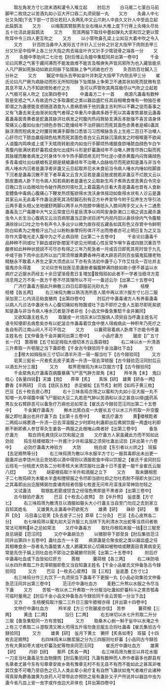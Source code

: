 <!-- { "loadSidebar": true } -->
　　取左角发方寸匕烧末酒和灌令入喉立起
　　肘后方
　　白马尾二七茎白马前脚甲二枚烧之以苦酒丸如小豆大开口吞二丸须臾服一丸
　　又方
　　灸鼻人中七壮又灸隂下去下部一寸百壮若妇人灸两乳中又云爪刺人中良久又针人中至齿立起此扁鹊法
　　又方
　　以绳围其臂脘男左女右绳从大椎上度下行脊上灸绳头尽处五十壮活此是扁鹊法
　　又方
　　熨其两脇下取炷中墨如弹丸大浆和饮之更以管吹耳中令三四人更互吹之
　　又方
　　以小管吹鼻孔梁上尘如豆大着中吹之令入
　　又方
　　针百防当鼻中入发际五寸许针入三分补之针足大指甲下肉侧去甲三分又针足中指甲上各三分大指之肉去端韭叶许又针手少隂锐骨之端各一分
　　又方
　　灸膻中季肋间二七壮也【肘后惟云灸膻中集騐同并出第一卷中】
　　千金论曰风寒之气客于藏间滞而不能发故瘖不能言及喉痹失声皆风邪所为也入藏皆能杀人凡尸厥如死脉动如故此阳脉下坠隂脉上争气闭故也疗方
　　灸百防百壮鍼入三分补之
　　又方
　　鍼足中指头去甲如韭叶并刺足大指甲下内侧去甲三分
　　崔氏论曰凡尸厥为病脉动而形无所知阳脉下坠隂脉上争荣卫不通其状如死而犹微有息其息不常人乃不知欲殡殓者疗之方
　　急可以芦管吹其两耳极尽以气吹之立起若人气极可易人吹之【出第四卷中】
　　中蛊毒方二十一首
　　病源凡蛊毒有数种皆是变惑之气人有故造作之多取蛊蛇之类以器皿盛贮任其自相噉食唯有一物独在者即谓之为蛊便能变惑随逐酒食为人患祸患祸于他则蛊主吉利所以不覉之徒而畜事之又有飞蛊去来无由渐状如鬼气者得之卒重凡中蛊病多趋于死以其毒害势甚故云蛊毒着蛊毒面青黄者是蛇蛊其脉洪壮病发之时腹内热闷胷胁支满舌本胀强不喜言语身体常痛又心腹如似虫行顔色赤唇口亁燥经年不治肝膈烂而死其面色赤黄者是蝪蛊其脉浮滑而短病发之时腰背微满手脚唇口悉皆习习而喉脉急舌上生疮二百日不治噉人心肝尽烂下脓血羸瘦顔色枯黒而死其面色青白又云其脉沉濡病发之时咽喉塞不欲闻人语腹内鸣唤或上或下天隂雨转剧皮内如虫行手脚烦热嗜醋食欬唾脓血顔色乍白乍青腹内胀满状若虾蟇若成虫吐出成科斗形是虾蟇蛊经年不治噉人脾胃尽唇口裂而死其脉缓而散者病发之时身体乍冷乍热手脚烦疼无时节吐逆小便赤黄腹内闷胷痛顔色多青毒或吐出似蜣蜋有足翅是蜣蜋蛊经年不治噉人血脉枯尽而死欲知是蛊与非当令病人唾水内沉者是蛊浮者非蛊又云旦起取井花水未食前当令病人唾水内唾如柱脚直下沉者是蛊毒沉散不至下者草毒又云含大豆若是蛊豆胀皮脱若非蛊豆不烂脱又云以鹄皮置病人卧下勿令病人知若病剧者是蛊也又云取新生鸡子煮熟去皮恶黄白令完全日晚口含以齿微啮勿令破作两炊时夜吐瓦上着霜露内旦看大青是蛊毒也昔有人食新变鳢鱼中毒病心腹痛心下鞕发热烦寃欲得水洗沃身体摇动如鱼得水状有人诊云是蛊其家云从无此毒不作蛊治遂死其汤熨鍼石别有正方补养宣导今附于后养生方导引法云两手着头相乂坐地缓舒两脚以两手从外抱膝中痛低头入膝间两手交乂头十二通愈蛊毒及三尸毒腰中大气又云常度日月星辰清净以鸡鸣安身卧潄口三咽之调五藏杀蛊虫令人长生治心腹病又云治百病邪蛊当正卧闭目闭气内视丹田以鼻徐徐内气令腹极满徐徐以口吐之勿令有声令入多出少以微为故存视五藏各如其形色又存胃中令鲜明防白如素为之倦极汗出乃止以粉粉身摩捋形体汗不出而倦者亦可止明日复为之又当存作大雷电光走入腹中为之不止病自除【出第二十五卷中】
　　千金论曰蛊毒千品种种不同或吐下鲜血或好卧闇室不欲见光明或心性反常乍嗔乍喜或四肢沉重百节酸疼如此种种状貌説不可尽亦有得之三年乃死急者一月或百日即死其死时皆于九孔中或于胁下肉中出去所以出门常须带雄黄麝香神丹诸大辟恶药则百虫猫鬼狐狸老物精魅永不敢着人养生之家大须虑此以下亦有灸法初中蛊于心下作艾炷灸一百壮并主猫鬼亦灸得差
　　又论曰世有拙医见患蛊胀者徧腹肿满四肢如故小便不甚澁以水病疗之近服水药经五十余日望渐痊愈日复増加致殂殒如此者不一学者当细寻方意消息用之万不失一医方千卷不尽其理所以不可一一备述云尔【出第二十五卷中】
　　广济疗蛊毒方服此升麻散三四日后即服前光砂丸方
　　升麻　　　桔梗　　　栝楼【各五两】
　　右三味捣为散以熟汤洗所患人隂中再以浓汁服方寸匕日二服渐加至二匕内消忌粘食猪肉【出第四卷中】
　　肘后疗中蛊毒诸方人有养畜蛊毒以病人凡诊法中蛊状令人心腹切痛如有物齧或吐下血不即疗之食人五脏尽即死矣欲知是蛊与非当令病人唾水沉者是浮者非也【小品文仲备急集騐千金并翼同】
　　又欲知蛊主姓名方
　　取皷皮一片烧灰末以饮服病人须臾自当呼蛊主姓名可语令知便即去病愈矣亦有以蛇涎合作蛊毒着饮食中使人得瘕病此一种积年乃死疗之各自有药江南山间人不可不信之
　　又方
　　以蘘荷宻着病人卧席下亦能令呼蛊主姓名也【文仲备急千金并翼同出第三卷中】
　　小品疗蛊方
　　皷皮【广五寸长一尺】　蔷薇根【五寸如足拇指大细切本方云莨菪根】
　　右二味以水一升清酒三升煮取一升顿服之当下蛊即愈【千金古今録验同千金治蛊吐下血】
　　又方
　　土根大如拇指长三寸切以酒半升渍一宿一服当吐下【古今録验同】
　　又方
　　皂荚三挺长一尺者炙去皮子美酒一升渍一宿去滓顿服【古今録验范汪同肘后云以酒五升分三服】
　　又方
　　取荠苨根捣为末以饮服方寸【古今録验同】
　　千金犀角丸疗蛊毒百病腹暴痛飞尸恶气肿方犀角【末】　　羚羊角【末】　鬼臼　　桂心【各量四钱】天雄【炮】　　莽草【炙】　　真珠【研】　雄黄【研各一两】麝香【半两研】　贝齿【烧灰五枚】　赤足蜈蚣【五节炙】射罔【如鸡子黄三枚】　巴豆【五十枚去皮心熬】
　　右十三味各捣合筛之以蜜和为丸如小豆大服一丸不知増一丸卒得腹中痛飞尸服如大豆二丸若恶气肿以苦酒和以涂之甚良以绛盛药系男左女右臂辟恶可以备急疗万病也忌如常法【崔氏古今録验范汪同出第二十五卷中】
　　千金翼疗蛊毒方
　　槲木北隂白皮一大握长五寸以水三升煎取一升空腹服之即吐蛊出也并疗蛊下血【出第十五卷中】
　　崔氏疗蛊方
　　黄楼根亁者二两捣以绵褁酒一升渍一日去滓温服之少时即吐利蛊即出后煮粥饮服一两盏吐利即断不断即煮人参甘草灸生姜各一两服之此根唯山南者好【出第三卷中】
　　备急疗蛊方
　　取白鸽毛粪烧灰以饮和服之良
　　又疗蛊方人家虽藏此方而不知如此効验
　　捣生栝楼根取汁一升酱汁少许和温服之须臾吐蛊出试验【并出第十六卷中】
　　必効疗蛊毒大神验方
　　大防　　　桃白皮【东引者以火烘之】　班猫【去足翅熬等分】
　　右三味捣筛为散以冷水服半方寸匕一服其毒即出未出更一服蛊并出李饶州法云竒効若以酒中得则以酒服若食中得以饮服之【崔氏千金同肘后云班毛一分桃皮大防各二分和枣核大米清饮服吐出蛊十日不差更一服千金崔氏云服八捻】
　　又方
　　胡荽根捣取汁半升和酒服之立下
　　又方
　　取未鑚相思子二七枚捣碎为末暖水半盏和搅顿服之令尽即当欲吐抑之勿吐若耐不得即大张口吐之其毒即出出讫服稀粥勿食诸肉轻者但服七枚差无问年月深浅非常神効勿轻之
　　又试蛊法
　　取银匙若筯或钗含之经宿色黒即是不黒者非【出第三卷中】
　　古今録验疗蛊方
　　巴豆【十枚去心皮熬】　防【半升熬】　釡底墨【方寸匕】
　　右三味捣筛为散清旦以酒服如簮头大小行蛊主当自至门勿应之去到家立自知其姓名
　　又雄黄丸主蛊毒中药欲死方
　　雄黄【研】　　硃砂【研】　　藜芦【灸】　马目毒公皂荚【灸去皮子二分】莽草【二分灸】　巴豆【去心皮熬各二分】
　　右七味捣筛以蜜丸如大豆许服三丸当转下先利清水次出蛇等当烦闷者依常法可用鸭补之忌如常法
　　又疗中蛊毒方
　　取牡丹根捣末服一钱日三服至良忌胡荽【范汪同】
　　又疗中蛊胡洽方
　　以猪胆导下部至良【肘后集验范汪同并出第四十五卷中】蛊吐血方一十首
　　病源蛊是合聚虫蛇之类以器皿盛之任其相噉食余一存者名为蛊能害人食人腑藏其状心切痛如被物啮或鞭面目青黄病变无常是先伤于膈上则吐血也不即治之食藏腑尽则死【出第二十五卷中】
　　肘后疗中蛊毒吐血或下血皆如烂肝方
　　茜根　　　蘘荷根【各三两】
　　右二味防咀以水四升煮取二升去滓顿服即愈又当自知蛊主姓名【千金小品崔氏文仲备急古今録验同】
　　又方
　　巴豆【一枚去心皮熬】　豉【三粒】　釡底墨【方寸匕】
　　右三味捣分作三丸饮下一丸须臾当下蛊毒不下更服一丸【小品必効集验文仲备急范汪同并出第三卷中】
　　范汪疗中蛊吐血方
　　麦麪二升熬以水服之令尽当下蛊
　　又方
　　苦瓠一枚以水二升煮取一升分服当吐蛊如虾蟇科斗之类苦瓠毒可临时量用之【肘后千金小品文仲备急古今録验同千金云苦瓠一分治下血】
　　又方
　　生桔梗捣取汁服二三升日三服牛膝根亦得【并出第十四卷中】
　　文仲疗中蛊吐血方
　　羚羊皮【方三寸败皷皮亦佳】　苦参　　　蘘荷根【三两】
　　黄连【二两】　　　　当归【二两】
　　右五味切以水七升煎取二升分三服【备急集騐同一方有苦瓠】
　　又方
　　取桑木心剉一斛于釡中以水淹之令上有三寸煮取二斗澄取清又微火煎得五升宿勿食旦服五合则吐蛊毒【崔氏集验古今録验同】
　　又方
　　雄黄【研】　釡月下黄土　獭犴【炙各如枣】　班猫【十四枚去足翅熬】
　　右四味捣末以酪浆服之分为三四服则吐虾蟇【小品同古今録验方有大黄如枣大或吐虾蟇及蛇等物余同范汪同】
　　崔氏疗中蛊吐血方
　　雄黄【研】　　　丹砂【研】　　藜芦【炙各一两】
　　右三味捣筛为散旦以井花水服一刀圭当吐蛊毒忌生血物狸肉【肘后集验同】凡蛊有数种而人养作者最多也郡县有名章者尤甚今东有句章章安故乡南有豫章无村不有无县不有而不能如此之甚耳非唯其饮食不可噉乃至目色之已入人类此辈小易疗复有自然飞蛊状如鬼气者难疗此诸种得真犀角麝香雄黄为良药人可常带此亦预防之易有蛊卦又子产所说并以器皿中虫为蛊今省凡皿上安一虫字或作虫边大非体也【并出第四卷中】
